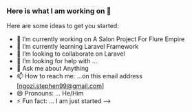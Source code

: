 ### Here is what I am working on 👋



Here are some ideas to get you started:

- 🔭 I’m currently working on A Salon Project For Flure Empire
- 🌱 I’m currently learning Laravel Framework
- 👯 I’m looking to collaborate on Laravel 
- 🤔 I’m looking for help with ...
- 💬 Ask me about Anything
- 📫 How to reach me: ...on this email address [ngozi.stephen99@gmail.com]
- 😄 Pronouns: ... He/Him
- ⚡ Fun fact: ... I am just started
-->
